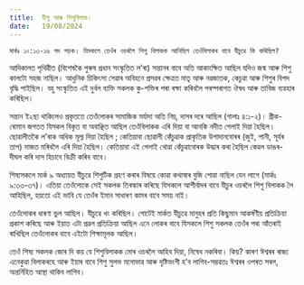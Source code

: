 ```yaml
---
title:  যীশু আৰু শিশুবিলাক।
date:   19/08/2024
---
```


`মাৰ্কঃ ১০:১৩-১৬ পদ পড়ক। যিসকলে তেওঁৰ ওচৰলৈ শিশু বিলাকক আনিছিল তেওঁবিলাকৰ বাবে যীচুৱে কি কৰিছিল?`

আদিকালত পৃথিৱীত (বিশেষকৈ পুৰুষ প্ৰধান সংস্কৃতিত ল’ৰা) সন্তানৰ বাবে অতি আকাংক্ষিত আছিল যদিও জন্ম আৰু শিশু কালটো সহজ নাছিল। আধুনিক চিকিৎসা সেৱাৰ অবিহনে প্ৰসৱৰ ক্ষেত্ৰত মাতৃ আৰু নৱজাতক, কেচুৱা আৰু শিশুৰ বিপদ বৃদ্ধি পাইছিল। বহু সংস্কৃতিত এই দুর্বল ব্যক্তি সকলক কু-শক্তিৰ পৰা ৰক্ষা কৰিবলৈ পৰম্পৰাগত ঔষধ আৰু তাবিজ ব্যৱহাৰ কৰিছিল।

সন্তান ই২ছা থাকিলেও প্ৰকৃততে তেওঁলোকৰ সামাজিক মৰ্যাদা অতি নিম্ন, দাসৰ দৰে আছিল (গালাঃ ৪:১-২)। গ্ৰীক-ৰোমান জগতত যিসকল বিকৃত বা অবাঞ্ছিত আছিল তেওঁবিলাকক এৰি দিয়া বা আনকি নদীত পেলাই দিয়া হৈছিল। ছোৱালীতকৈ ল’ৰাক অধিক মূল্য দিয়া হৈছিল ; কেতিয়াবা ছোৱালী কেঁচুৱাক প্ৰাকৃতিক উপাদানবোৰৰ (জুই, পানী, সূৰ্যৰ তাপ) মাজত মৰিবলৈ এৰি দিয়া হৈছিল। কেতিয়াবা এই পেলাই থোৱা কেঁচুৱাবোৰক উদ্ধাৰ কৰা হৈছিল কেৱল ডাঙৰ-দীঘল কৰি দাস হিচাবে বিক্ৰী কৰিব বাবে।

শিষ্যসকলে মাৰ্ক ৯ অধ্যায়ত যীচুৱে শিশুটিক গ্ৰহণ কৰাৰ বিষয়ে কোৱা কথাষাৰ বুজি পোৱা নাছিল যেন লাগে (মাৰ্কঃ ৯:৩৩-৩৭)। এতিয়া তেওঁলোকে সেই সকলক তিৰস্কাৰ কৰিছে যিসকলে আশীর্বাদৰ বাবে যীচুৰ ওচৰলৈ শিশু বিলাকক লৈ আহিছিল, হয়তো এই ভাবি যে তেওঁৰ ইমান সাধাৰণ কামৰ বাবে সময় নাই।

তেওঁলোকৰ ধাৰণা ভুল আছিল। যীচুৱে খং কৰিছিল। গোটেই মাৰ্কত যীচুৱে মানুহৰ প্ৰতি কিছুমান আকৰ্ষণীয় প্ৰতিক্ৰিয়া প্ৰকাশ কৰিছে আৰু ইয়াত এটা প্ৰৱল প্ৰতিক্ৰিয়া আছিল এনে লোকৰ বাবে যিসকলে শিশু সকলক তেওঁৰ পৰা আঁতৰাই ৰাখিছিল তেওঁলোকৰ বাবে এইটো শিক্ষামূলক আছিল।

তেওঁ শিষ্য সকলক জোৰ দি কয় যে শিশুবিলাকক মোৰ ওচৰলৈ আহিব দিয়া, নিষেধ নকৰিবা। কিয়? কাৰণ ঈশ্বৰৰ ৰাজ্য এনেকুৱা বিলাকৰহে আৰু ইয়াৰ বাবে শিশু সুলভ মনোভাৱ আৰু দৃষ্টিভংগী হ’ব লাগিব-সম্ভৱতঃ ঈশ্বৰৰ ওপৰত সৰল, অন্তৰ্নিহিত আস্থা থাকিব লাগিব।